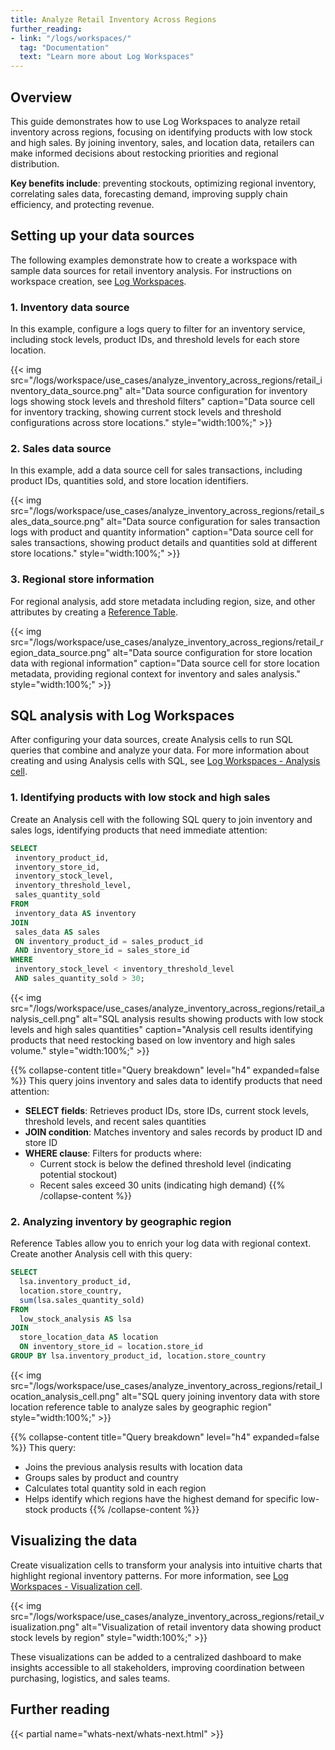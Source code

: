 ```yaml
---
title: Analyze Retail Inventory Across Regions
further_reading:
- link: "/logs/workspaces/"
  tag: "Documentation"
  text: "Learn more about Log Workspaces"
---
```


## Overview

This guide demonstrates how to use Log Workspaces to analyze retail inventory across regions, focusing on identifying products with low stock and high sales. By joining inventory, sales, and location data, retailers can make informed decisions about restocking priorities and regional distribution.

**Key benefits include**: preventing stockouts, optimizing regional inventory, correlating sales data, forecasting demand, improving supply chain efficiency, and protecting revenue.

## Setting up your data sources

The following examples demonstrate how to create a workspace with sample data sources for retail inventory analysis. For instructions on workspace creation, see [Log Workspaces][1].

### 1. Inventory data source

In this example, configure a logs query to filter for an inventory service, including stock levels, product IDs, and threshold levels for each store location.

{{< img src="/logs/workspace/use_cases/analyze_inventory_across_regions/retail_inventory_data_source.png" alt="Data source configuration for inventory logs showing stock levels and threshold filters" caption="Data source cell for inventory tracking, showing current stock levels and threshold configurations across store locations." style="width:100%;" >}}

### 2. Sales data source

In this example, add a data source cell for sales transactions, including product IDs, quantities sold, and store location identifiers.

{{< img src="/logs/workspace/use_cases/analyze_inventory_across_regions/retail_sales_data_source.png" alt="Data source configuration for sales transaction logs with product and quantity information" caption="Data source cell for sales transactions, showing product details and quantities sold at different store locations." style="width:100%;" >}}

### 3. Regional store information

For regional analysis, add store metadata including region, size, and other attributes by creating a [Reference Table][2].

{{< img src="/logs/workspace/use_cases/analyze_inventory_across_regions/retail_region_data_source.png" alt="Data source configuration for store location data with regional information" caption="Data source cell for store location metadata, providing regional context for inventory and sales analysis." style="width:100%;" >}}

## SQL analysis with Log Workspaces

After configuring your data sources, create Analysis cells to run SQL queries that combine and analyze your data. For more information about creating and using Analysis cells with SQL, see [Log Workspaces - Analysis cell][4].

### 1. Identifying products with low stock and high sales

Create an Analysis cell with the following SQL query to join inventory and sales logs, identifying products that need immediate attention:

```sql
SELECT
 inventory_product_id,
 inventory_store_id,
 inventory_stock_level,
 inventory_threshold_level,
 sales_quantity_sold
FROM
 inventory_data AS inventory
JOIN
 sales_data AS sales
 ON inventory_product_id = sales_product_id
 AND inventory_store_id = sales_store_id
WHERE
 inventory_stock_level < inventory_threshold_level
 AND sales_quantity_sold > 30;
```

{{< img src="/logs/workspace/use_cases/analyze_inventory_across_regions/retail_analysis_cell.png" alt="SQL analysis results showing products with low stock levels and high sales quantities" caption="Analysis cell results identifying products that need restocking based on low inventory and high sales volume." style="width:100%;" >}}

{{% collapse-content title="Query breakdown" level="h4" expanded=false %}}
This query joins inventory and sales data to identify products that need attention:

- **SELECT fields**: Retrieves product IDs, store IDs, current stock levels, threshold levels, and recent sales quantities
- **JOIN condition**: Matches inventory and sales records by product ID and store ID
- **WHERE clause**: Filters for products where:
  - Current stock is below the defined threshold level (indicating potential stockout)
  - Recent sales exceed 30 units (indicating high demand)
{{% /collapse-content %}}

### 2. Analyzing inventory by geographic region

Reference Tables allow you to enrich your log data with regional context. Create another Analysis cell with this query:

```sql
SELECT
  lsa.inventory_product_id,
  location.store_country,
  sum(lsa.sales_quantity_sold)
FROM
  low_stock_analysis AS lsa
JOIN
  store_location_data AS location
  ON inventory_store_id = location.store_id
GROUP BY lsa.inventory_product_id, location.store_country
```

{{< img src="/logs/workspace/use_cases/analyze_inventory_across_regions/retail_location_analysis_cell.png" alt="SQL query joining inventory data with store location reference table to analyze sales by geographic region" style="width:100%;" >}}

{{% collapse-content title="Query breakdown" level="h4" expanded=false %}}
This query:
- Joins the previous analysis results with location data
- Groups sales by product and country
- Calculates total quantity sold in each region
- Helps identify which regions have the highest demand for specific low-stock products
{{% /collapse-content %}}

## Visualizing the data

Create visualization cells to transform your analysis into intuitive charts that highlight regional inventory patterns. For more information, see [Log Workspaces - Visualization cell][3].

{{< img src="/logs/workspace/use_cases/analyze_inventory_across_regions/retail_visualization.png" alt="Visualization of retail inventory data showing product stock levels by region" style="width:100%;" >}}

These visualizations can be added to a centralized dashboard to make insights accessible to all stakeholders, improving coordination between purchasing, logistics, and sales teams.

## Further reading

{{< partial name="whats-next/whats-next.html" >}}

[1]: /logs/workspaces/
[2]: /reference_tables/
[3]: /logs/workspaces/#visualization-cell
[4]: /logs/workspaces/#analysis-cell